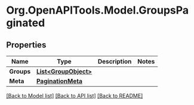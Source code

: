 # Org.OpenAPITools.Model.GroupsPaginated

## Properties

Name | Type | Description | Notes
------------ | ------------- | ------------- | -------------
**Groups** | [**List&lt;GroupObject&gt;**](GroupObject.md) |  | 
**Meta** | [**PaginationMeta**](PaginationMeta.md) |  | 

[[Back to Model list]](../README.md#documentation-for-models) [[Back to API list]](../README.md#documentation-for-api-endpoints) [[Back to README]](../README.md)

